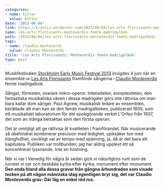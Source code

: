 ```yaml
---
categories:
- name: kultur
  value: Kultur
date: '2013-06-04'
link: https://kraulis.wordpress.com/2013/06/04/les-arts-florissants-monteverdis-femte-madrigalbok/
name: les-arts-florissants-monteverdis-femte-madrigalbok
path: /2013/06/04/les-arts-florissants-monteverdis-femte-madrigalbok/
tags:
- name: claudio-monteverdi
  value: Claudio Monteverdi
title: 'Les Arts Florissants: Monteverdis femte madrigalbok'
type: post
---
```

Musikfestivalen [Stockholm Early Music Festival 2013](http://www.semf.se/sv) invigdes 4 juni när en ensemble ur [Les Arts Florissants](http://www.arts-florissants.com/) framförde sångerna i [Claudio Monteverdis](http://sv.wikipedia.org/wiki/Claudio_Monteverdi) femte madrigalbok.

Sånger, förresten; snarare mikro-operor. Intensiteten, komplexiteten, den fantastiska musikaliska väven i dessa madrigaler görs inte rättvisa om man bara kallar dom sånger. Paul Agnew, musikalisk ledare av ensemblen, berättade att man kan se den femte madrigalboken, publicerad 1605, som ett musikaliskt laboratorium för det epokgörande verket L'Orfeo från 1607, det som av många betraktas som den första operan.

Det är omöjligt att ge rättvisa åt kvaliteten i framförandet. När musicerande så obehindrat kombinerar precision med ledighet, spiksäker ton med klangfullhet, osvikligt val av tempo med spänning, ja, då är det bara att kapitulera. Publiken var trollbunden; jag har aldrig upplevt ett så koncentrerat lyssnande. Inte en hostning.

När vi var i Venedig för några år sedan gick vi naturligtvis runt som de turister vi var och beskåda kyrka efter kyrka, monument efter monument. **Den enda bland alla dessa gravar från gångna århundraden som visade tecken på att någon människa idag egentligen bryr sig, det var Claudio Monteverdis grav: Där låg en enkel röd ros.**

